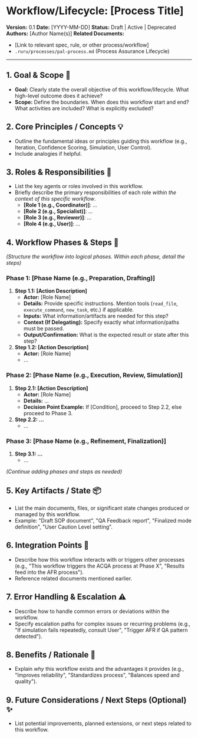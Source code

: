 # Workflow/Lifecycle: [Process Title]

**Version:** 0.1
**Date:** [YYYY-MM-DD]
**Status:** Draft | Active | Deprecated
**Authors:** [Author Name(s)]
**Related Documents:**
*   [Link to relevant spec, rule, or other process/workflow]
*   `.ruru/processes/pal-process.md` (Process Assurance Lifecycle)

---

## 1. Goal & Scope 🎯

*   **Goal:** Clearly state the overall objective of this workflow/lifecycle. What high-level outcome does it achieve?
*   **Scope:** Define the boundaries. When does this workflow start and end? What activities are included? What is explicitly excluded?

## 2. Core Principles / Concepts 💡

*   Outline the fundamental ideas or principles guiding this workflow (e.g., Iteration, Confidence Scoring, Simulation, User Control).
*   Include analogies if helpful.

## 3. Roles & Responsibilities 👥

*   List the key agents or roles involved in this workflow.
*   Briefly describe the primary responsibilities of each role *within the context of this specific workflow*.
    *   **[Role 1 (e.g., Coordinator)]**: ...
    *   **[Role 2 (e.g., Specialist)]**: ...
    *   **[Role 3 (e.g., Reviewer)]**: ...
    *   **[Role 4 (e.g., User)]**: ...

## 4. Workflow Phases & Steps 🚀

*(Structure the workflow into logical phases. Within each phase, detail the steps)*

### Phase 1: [Phase Name (e.g., Preparation, Drafting)]

1.  **Step 1.1: [Action Description]**
    *   **Actor:** [Role Name]
    *   **Details:** Provide specific instructions. Mention tools (`read_file`, `execute_command`, `new_task`, etc.) if applicable.
    *   **Inputs:** What information/artifacts are needed for this step?
    *   **Context (If Delegating):** Specify exactly what information/paths must be passed.
    *   **Output/Confirmation:** What is the expected result or state after this step?
2.  **Step 1.2: [Action Description]**
    *   **Actor:** [Role Name]
    *   ...

### Phase 2: [Phase Name (e.g., Execution, Review, Simulation)]

1.  **Step 2.1: [Action Description]**
    *   **Actor:** [Role Name]
    *   **Details:** ...
    *   **Decision Point Example:** If [Condition], proceed to Step 2.2, else proceed to Phase 3.
2.  **Step 2.2: ...**
    *   ...

### Phase 3: [Phase Name (e.g., Refinement, Finalization)]

1.  **Step 3.1: ...**
    *   ...

*(Continue adding phases and steps as needed)*

## 5. Key Artifacts / State 📦

*   List the main documents, files, or significant state changes produced or managed by this workflow.
*   Example: "Draft SOP document", "QA Feedback report", "Finalized mode definition", "User Caution Level setting".

## 6. Integration Points 🔗

*   Describe how this workflow interacts with or triggers other processes (e.g., "This workflow triggers the ACQA process at Phase X", "Results feed into the AFR process").
*   Reference related documents mentioned earlier.

## 7. Error Handling & Escalation ⚠️

*   Describe how to handle common errors or deviations within the workflow.
*   Specify escalation paths for complex issues or recurring problems (e.g., "If simulation fails repeatedly, consult User", "Trigger AFR if QA pattern detected").

## 8. Benefits / Rationale 🤔

*   Explain *why* this workflow exists and the advantages it provides (e.g., "Improves reliability", "Standardizes process", "Balances speed and quality").

## 9. Future Considerations / Next Steps (Optional) ✨

*   List potential improvements, planned extensions, or next steps related to this workflow.